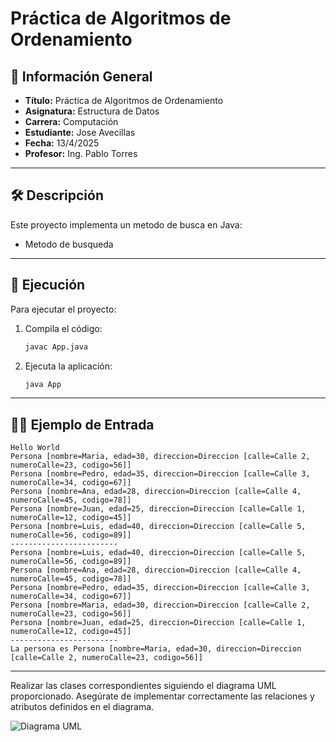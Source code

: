 # Práctica de Algoritmos de Ordenamiento

## 📌 Información General

- **Título:** Práctica de Algoritmos de Ordenamiento
- **Asignatura:** Estructura de Datos
- **Carrera:** Computación
- **Estudiante:** Jose Avecillas
- **Fecha:** 13/4/2025
- **Profesor:** Ing. Pablo Torres

---

## 🛠️ Descripción

Este proyecto implementa un metodo de busca en Java:
- Metodo de busqueda 

---

## 🚀 Ejecución

Para ejecutar el proyecto:

1. Compila el código:
    ```bash
    javac App.java
    ```
2. Ejecuta la aplicación:
    ```bash
    java App
    ```

---

## 🧑‍💻 Ejemplo de Entrada

```plaintext
Hello World
Persona [nombre=Maria, edad=30, direccion=Direccion [calle=Calle 2, numeroCalle=23, codigo=56]]
Persona [nombre=Pedro, edad=35, direccion=Direccion [calle=Calle 3, numeroCalle=34, codigo=67]]
Persona [nombre=Ana, edad=28, direccion=Direccion [calle=Calle 4, numeroCalle=45, codigo=78]]
Persona [nombre=Juan, edad=25, direccion=Direccion [calle=Calle 1, numeroCalle=12, codigo=45]]
Persona [nombre=Luis, edad=40, direccion=Direccion [calle=Calle 5, numeroCalle=56, codigo=89]]
------------------------
Persona [nombre=Luis, edad=40, direccion=Direccion [calle=Calle 5, numeroCalle=56, codigo=89]]
Persona [nombre=Ana, edad=28, direccion=Direccion [calle=Calle 4, numeroCalle=45, codigo=78]]
Persona [nombre=Pedro, edad=35, direccion=Direccion [calle=Calle 3, numeroCalle=34, codigo=67]]
Persona [nombre=Maria, edad=30, direccion=Direccion [calle=Calle 2, numeroCalle=23, codigo=56]]
Persona [nombre=Juan, edad=25, direccion=Direccion [calle=Calle 1, numeroCalle=12, codigo=45]]
------------------------
La persona es Persona [nombre=Maria, edad=30, direccion=Direccion [calle=Calle 2, numeroCalle=23, codigo=56]]
```

---

Realizar las clases correspondientes siguiendo el diagrama UML proporcionado. Asegúrate de implementar correctamente las relaciones y atributos definidos en el diagrama.

![Diagrama UML](assets/uml.png)